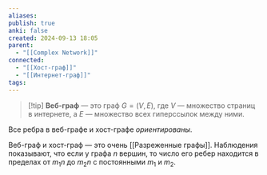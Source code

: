 ```yaml
---
aliases: 
publish: true
anki: false
created: 2024-09-13 18:05
parent:
  - "[[Complex Network]]"
connected:
  - "[[Хост-граф]]"
  - "[[Интернет-граф]]"
tags:
---
```


> [!tip] **Веб-граф** 
— это граф $G=(V,E)$, где $V$ — множество страниц в интернете, а $E$ — множество всех гиперссылок между ними.

Все ребра в веб-графе и хост-графе *ориентированы*.


Веб-граф и хост-граф — это очень [[Pазреженные графы]]. Наблюдения показывают, что если у графа $n$ вершин, то число его ребер находится в пределах от $m_1n$ до $m_2n$ с постоянными $m_1$ и $m_2$.